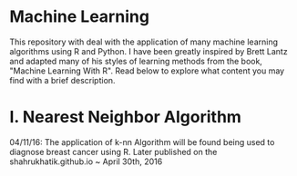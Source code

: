 # Machine Learning

 This repository with deal with the application of many machine learning algorithms using R and Python. I have been greatly inspired by Brett Lantz and adapted many of his styles of learning methods from the book, "Machine Learning With R". Read below to explore what content you may find with a brief description.

# I. Nearest Neighbor Algorithm

04/11/16: The application of k-nn Algorithm will be found being used to diagnose breast cancer using R. Later published on the shahrukhatik.github.io ~ April 30th, 2016






